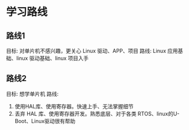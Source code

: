 # 学习路线

## 路线1
目标: 对单片机不感兴趣，更关心 Linux 驱动、APP、项目
路线: Linux 应用基础、linux 驱动基础、linux 项目入手

## 路线2
目标: 想学单片机
路线:
1. 使用HAL库、使用寄存器。快速上手、无法掌握细节
2. 丢弃 HAL 库、使用寄存器开发。熟悉底层、对于各类 RTOS、linux的U-Boot、Linux驱动很有帮助
